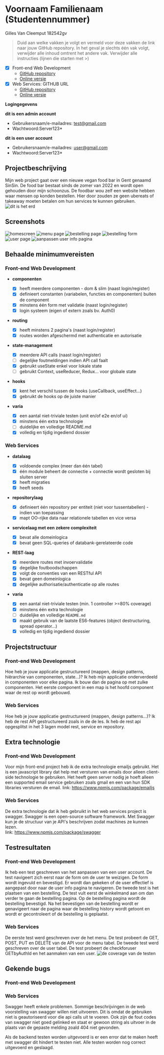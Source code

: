 # Voornaam Familienaam (Studentennummer)

Gilles Van Cleemput 182542gv

> Duid aan welke vakken je volgt en vermeld voor deze vakken de link naar jouw GitHub repository. In het geval je slechts één vak volgt, verwijder alle inhoud omtrent het andere vak.
> Verwijder alle instructies (lijnen die starten met >)

- [x] Front-end Web Development
  - [GitHub repository](https://github.com/Web-IV/2223-frontendweb-gillesvancleemput)
  - [Online versie](https://sinsinfrontend.onrender.com)
- [x] Web Services: GITHUB URL
  - [GitHub repository](https://github.com/Web-IV/2223-webservices-gillesvancleemput)
  - [Online versie](https://sinsinapi.onrender.com)

**Logingegevens**

**dit is een admin account**

- Gebruikersnaam/e-mailadres: test@gmail.com
- Wachtwoord:Server123\*

**dit is een user account**

- Gebruikersnaam/e-mailadres: user@gmail.com
- Wachtwoord:Server123\*

## Projectbeschrijving

Mijn web project gaat over een nieuwe vegan food bar in Gent genaamd SinSin. De food bar bestaat sinds de zomer van 2022 en wordt open gehouden door mijn schoonzus.
De foodbar wou zelf een website hebben waar mensen op konden bestellen. Hier door zouden ze geen ubereats of takeaway moeten betalen om hun services te kunnen gebruiken.
![dit is het erd](image_dossier/erd.png)

## Screenshots

![homescreen](image_dossier/Homepage.png)
![menu page](image_dossier/MenuPage.png)
![bestelling page](image_dossier/bestellingPage.png)
![bestelling form](image_dossier/BestellingForm.png.png)
![user page](image_dossier/userInfopage.png)
![aanpassen user info pagina](image_dossier/aanpassenUserInfo.png)

## Behaalde minimumvereisten

### Front-end Web Development

- **componenten**

  - [x] heeft meerdere componenten - dom & slim (naast login/register)
  - [x] definieert constanten (variabelen, functies en componenten) buiten de component
  - [x] minstens één form met validatie (naast login/register)
  - [x] login systeem (eigen of extern zoals bv. Auth0)
        <br />

- **routing**

  - [x] heeft minstens 2 pagina's (naast login/register)
  - [x] routes worden afgeschermd met authenticatie en autorisatie
        <br />

- **state-management**

  - [x] meerdere API calls (naast login/register)
  - [ ] degelijke foutmeldingen indien API call faalt
  - [x] gebruikt useState enkel voor lokale state
  - [ ] gebruikt Context, useReducer, Redux… voor globale state
        <br />

- **hooks**

  - [x] kent het verschil tussen de hooks (useCallback, useEffect…)
  - [x] gebruikt de hooks op de juiste manier
        <br />

- **varia**
  - [x] een aantal niet-triviale testen (unit en/of e2e en/of ui)
  - [x] minstens één extra technologie
  - [ ] duidelijke en volledige README.md
  - [x] volledig en tijdig ingediend dossier

### Web Services

- **datalaag**

  - [x] voldoende complex (meer dan één tabel)
  - [x] één module beheert de connectie + connectie wordt gesloten bij sluiten server
  - [x] heeft migraties
  - [x] heeft seeds
        <br />

- **repositorylaag**

  - [x] definieert één repository per entiteit (niet voor tussentabellen) - indien van toepassing
  - [x] mapt OO-rijke data naar relationele tabellen en vice versa
        <br />

- **servicelaag met een zekere complexiteit**

  - [x] bevat alle domeinlogica
  - [x] bevat geen SQL-queries of databank-gerelateerde code
        <br />

- **REST-laag**

  - [x] meerdere routes met invoervalidatie
  - [x] degelijke foutboodschappen
  - [x] volgt de conventies van een RESTful API
  - [x] bevat geen domeinlogica
  - [x] degelijke authorisatie/authenticatie op alle routes
        <br />

- **varia**
  - [x] een aantal niet-triviale testen (min. 1 controller >=80% coverage)
  - [x] minstens één extra technologie
  - [ ] duidelijke en volledige `README.md`
  - [x] maakt gebruik van de laatste ES6-features (object destructuring, spread operator...)
  - [x] volledig en tijdig ingediend dossier

## Projectstructuur

### Front-end Web Development

Hoe heb je jouw applicatie gestructureerd (mappen, design patterns, hiërarchie van componenten, state...)?
Ik heb mijn applicatie onderverdeeld in componenten voor elke pagina. Ik bouw dan de pagina op met zulke componenten.
Het eerste component in een map is het hoofd component waar de rest op wordt gebouwd.

### Web Services

Hoe heb je jouw applicatie gestructureerd (mappen, design patterns...)?
Ik heb de rest API gestructureerd zoals in de de les.
Ik heb de rest api opgesplitst in het 3 lagen model rest, service en repository.

## Extra technologie

### Front-end Web Development

Voor mijn front-end project heb ik de extra technologie emailjs gebruikt.
Het is een javascript library dat help met versturen van emails door alleen client-side technologie te gebruiken.
Het heeft geen server nodig je hoeft alleen een supported email service gebruiken zoals gmail en een van hun SDK libraries versturen de email.
link: https://www.npmjs.com/package/emailjs

### Web Services

De extra technologie dat ik heb gebruikt in het web services project is swagger.
Swagger is een open-source software framework.
Met Swagger kun je de structuur van je API's beschrijven zodat machines ze kunnen lezen.\
link: https://www.npmjs.com/package/swagger

## Testresultaten

### Front-end Web Development

Ik heb een test geschreven van het aanpassen van een user account.
De test navigeert zich eerst naar de form om de user te weizigen.
De form wordt ingevuld en bevestigd.
Er wordt dan gekeken of de user effectief is aangepast door naar de user info pagina te navigeren.
De tweede test is het plaatsen van een bestelling.
De test vult eerst de winkelmand aan om dan verder te gaan de bestelling pagina.
Op de bestelling pagina wordt de bestelling bevestigd.
Na het bevestigen van de bestelling wordt er genavigeert naar de pagina waar de bestelling history wordt getoont en wordt er gecontroleert of de bestelling is geplaatst.

### Web Services

De eerste test werd geschreven over de het menu.
De test probeert de GET, POST, PUT en DELETE van de API voor de menu tabel.
De tweede test werd geschreven over de user tabel.
De test probeert de checkforuser GETbyAuthId en het aanmaken van een user.
![de coverage van de testen](image_dossier/coverage.png)

## Gekende bugs

### Front-end Web Development

### Web Services

Swagger heeft enkele problemen.
Sommige beschrijvingen in de web voorstelling van swagger willen niet uitvoeren.
Dit is omdat de gebruiken niet is geautoriseerd voor die api calls uit te voeren.
Ook zijn de fout codes van swagger niet goed gelinked en staat er gewoon string als uitvoer in de plaats van de gepaste melding zoald 404 niet gevonden.

Als de backend testen worden uitgevoerd is er een error dat te maken heeft met swagger dit hindert te testen niet. Alle testen worden nog correct uitgevoerd en geslaagd.
